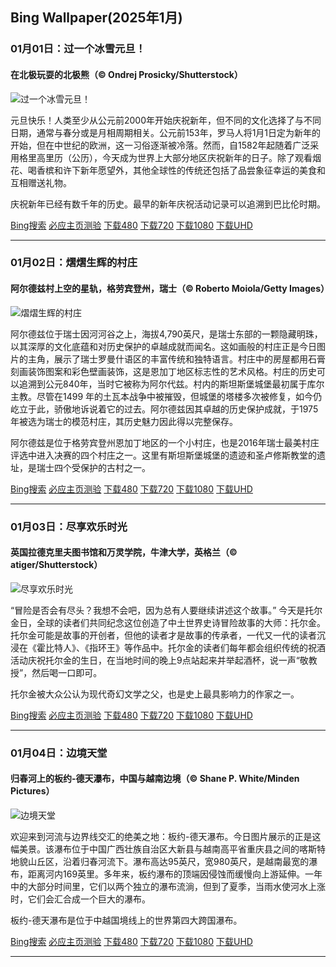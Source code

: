 ## Bing Wallpaper(2025年1月)
### 01月01日：过一个冰雪元旦！
#### 在北极玩耍的北极熊（© Ondrej Prosicky/Shutterstock）

![过一个冰雪元旦！](https://cn.bing.com/th?id=OHR.PolarBearSwim_ZH-CN1000349057_800x480.jpg&rf=LaDigue_800x480.jpg "过一个冰雪元旦！")

元旦快乐！人类至少从公元前2000年开始庆祝新年，但不同的文化选择了与不同日期，通常与春分或是月相周期相关。公元前153年，罗马人将1月1日定为新年的开始，但在中世纪的欧洲，这一习俗逐渐被冷落。然而，自1582年起随着广泛采用格里高里历（公历），今天成为世界上大部分地区庆祝新年的日子。除了观看烟花、喝香槟和许下新年愿望外，其他全球性的传统还包括了品尝象征幸运的美食和互相赠送礼物。

庆祝新年已经有数千年的历史。最早的新年庆祝活动记录可以追溯到巴比伦时期。

[Bing搜索](https://cn.bing.com/search?q=%e5%85%83%e6%97%a6&form=hpcapt&filters=HpDate:"20241231_1600" "Bing Wallpaper 2025 1月 1")
[必应主页测验](https://cn.bing.com/search?q=Bing+homepage+quiz&filters=WQOskey:"HPQuiz_20250101_PolarBearSwim"&FORM=HPQUIZ "必应主页测验 2025 1月 1")
[下载480](https://cn.bing.com/th?id=OHR.PolarBearSwim_ZH-CN1000349057_800x480.jpg&rf=LaDigue_800x480.jpg "在北极玩耍的北极熊")
[下载720](https://cn.bing.com/th?id=OHR.PolarBearSwim_ZH-CN1000349057_1280x720.jpg&rf=LaDigue_1280x720.jpg "在北极玩耍的北极熊")
[下载1080](https://cn.bing.com/th?id=OHR.PolarBearSwim_ZH-CN1000349057_1920x1080.jpg&rf=LaDigue_1920x1080.jpg "在北极玩耍的北极熊")
[下载UHD](https://cn.bing.com/th?id=OHR.PolarBearSwim_ZH-CN1000349057_UHD.jpg&rf=LaDigue_UHD.jpg "在北极玩耍的北极熊")

---
### 01月02日：熠熠生辉的村庄
#### 阿尔德兹村上空的星轨，格劳宾登州，瑞士（© Roberto Moiola/Getty Images）

![熠熠生辉的村庄](https://cn.bing.com/th?id=OHR.ArdezSwitzerland_ZH-CN5605305240_800x480.jpg&rf=LaDigue_800x480.jpg "熠熠生辉的村庄")

阿尔德兹位于瑞士因河河谷之上，海拔4,790英尺，是瑞士东部的一颗隐藏明珠，以其深厚的文化底蕴和对历史保护的卓越成就而闻名。这如画般的村庄正是今日图片的主角，展示了瑞士罗曼什语区的丰富传统和独特语言。村庄中的房屋都用石膏刻画装饰图案和彩色壁画装饰，这是恩加丁地区标志性的艺术风格。村庄的历史可以追溯到公元840年，当时它被称为阿尔代兹。村内的斯坦斯堡城堡最初属于库尔主教。尽管在1499 年的土瓦本战争中被摧毁，但城堡的塔楼多次被修复，如今仍屹立于此，骄傲地诉说着它的过去。阿尔德兹因其卓越的历史保护成就，于1975年被选为瑞士的模范村庄，其历史魅力因此得以完整保存。

阿尔德兹是位于格劳宾登州恩加丁地区的一个小村庄，也是2016年瑞士最美村庄评选中进入决赛的四个村庄之一。这里有斯坦斯堡城堡的遗迹和圣卢修斯教堂的遗址，是瑞士四个受保护的古村之一。

[Bing搜索](https://cn.bing.com/search?q=%e7%91%9e%e5%a3%ab%e9%98%bf%e5%b0%94%e5%be%b7%e5%85%b9&form=hpcapt&filters=HpDate:"20250101_1600" "Bing Wallpaper 2025 1月 2")
[必应主页测验](https://cn.bing.com/search?q=Bing+homepage+quiz&filters=WQOskey:"HPQuiz_20250102_ArdezSwitzerland"&FORM=HPQUIZ "必应主页测验 2025 1月 2")
[下载480](https://cn.bing.com/th?id=OHR.ArdezSwitzerland_ZH-CN5605305240_800x480.jpg&rf=LaDigue_800x480.jpg "阿尔德兹村上空的星轨，格劳宾登州，瑞士")
[下载720](https://cn.bing.com/th?id=OHR.ArdezSwitzerland_ZH-CN5605305240_1280x720.jpg&rf=LaDigue_1280x720.jpg "阿尔德兹村上空的星轨，格劳宾登州，瑞士")
[下载1080](https://cn.bing.com/th?id=OHR.ArdezSwitzerland_ZH-CN5605305240_1920x1080.jpg&rf=LaDigue_1920x1080.jpg "阿尔德兹村上空的星轨，格劳宾登州，瑞士")
[下载UHD](https://cn.bing.com/th?id=OHR.ArdezSwitzerland_ZH-CN5605305240_UHD.jpg&rf=LaDigue_UHD.jpg "阿尔德兹村上空的星轨，格劳宾登州，瑞士")

---
### 01月03日：尽享欢乐时光
#### 英国拉德克里夫图书馆和万灵学院，牛津大学，英格兰（© atiger/Shutterstock）

![尽享欢乐时光](https://cn.bing.com/th?id=OHR.TolkienOxford_ZH-CN6331694590_800x480.jpg&rf=LaDigue_800x480.jpg "尽享欢乐时光")

“冒险是否会有尽头？我想不会吧，因为总有人要继续讲述这个故事。” 今天是托尔金日，全球的读者们共同纪念这位创造了中土世界史诗冒险故事的大师：托尔金。托尔金可能是故事的开创者，但他的读者才是故事的传承者，一代又一代的读者沉浸在《霍比特人》、《指环王》等作品中。托尔金的读者们每年都会组织传统的祝酒活动庆祝托尔金的生日，在当地时间的晚上9点站起来并举起酒杯，说一声“敬教授”，然后喝一口即可。

托尔金被大众公认为现代奇幻文学之父，也是史上最具影响力的作家之一。

[Bing搜索](https://cn.bing.com/search?q=JRR+%e6%89%98%e5%b0%94%e9%87%91&form=hpcapt&filters=HpDate:"20250102_1600" "Bing Wallpaper 2025 1月 3")
[必应主页测验](https://cn.bing.com/search?q=Bing+homepage+quiz&filters=WQOskey:"HPQuiz_20250103_TolkienOxford"&FORM=HPQUIZ "必应主页测验 2025 1月 3")
[下载480](https://cn.bing.com/th?id=OHR.TolkienOxford_ZH-CN6331694590_800x480.jpg&rf=LaDigue_800x480.jpg "英国拉德克里夫图书馆和万灵学院，牛津大学，英格兰")
[下载720](https://cn.bing.com/th?id=OHR.TolkienOxford_ZH-CN6331694590_1280x720.jpg&rf=LaDigue_1280x720.jpg "英国拉德克里夫图书馆和万灵学院，牛津大学，英格兰")
[下载1080](https://cn.bing.com/th?id=OHR.TolkienOxford_ZH-CN6331694590_1920x1080.jpg&rf=LaDigue_1920x1080.jpg "英国拉德克里夫图书馆和万灵学院，牛津大学，英格兰")
[下载UHD](https://cn.bing.com/th?id=OHR.TolkienOxford_ZH-CN6331694590_UHD.jpg&rf=LaDigue_UHD.jpg "英国拉德克里夫图书馆和万灵学院，牛津大学，英格兰")

---
### 01月04日：边境天堂
#### 归春河上的板约-德天瀑布，中国与越南边境（© Shane P. White/Minden Pictures）

![边境天堂](https://cn.bing.com/th?id=OHR.VietnamFalls_ZH-CN9659529108_800x480.jpg&rf=LaDigue_800x480.jpg "边境天堂")

欢迎来到河流与边界线交汇的绝美之地：板约-德天瀑布。今日图片展示的正是这幅美景。该瀑布位于中国广西壮族自治区大新县与越南高平省重庆县之间的喀斯特地貌山丘区，沿着归春河流下。瀑布高达95英尺，宽980英尺，是越南最宽的瀑布，距离河内169英里。多年来，板约瀑布的顶端因侵蚀而缓慢向上游延伸。一年中的大部分时间里，它们以两个独立的瀑布流淌，但到了夏季，当雨水使河水上涨时，它们会汇合成一个巨大的瀑布。

板约-德天瀑布是位于中越国境线上的世界第四大跨国瀑布。

[Bing搜索](https://cn.bing.com/search?q=%e6%9d%bf%e7%ba%a6-%e5%be%b7%e5%a4%a9%e7%80%91%e5%b8%83&form=hpcapt&filters=HpDate:"20250103_1600" "Bing Wallpaper 2025 1月 4")
[必应主页测验](https://cn.bing.com/search?q=Bing+homepage+quiz&filters=WQOskey:"HPQuiz_20250104_VietnamFalls"&FORM=HPQUIZ "必应主页测验 2025 1月 4")
[下载480](https://cn.bing.com/th?id=OHR.VietnamFalls_ZH-CN9659529108_800x480.jpg&rf=LaDigue_800x480.jpg "归春河上的板约-德天瀑布，中国与越南边境")
[下载720](https://cn.bing.com/th?id=OHR.VietnamFalls_ZH-CN9659529108_1280x720.jpg&rf=LaDigue_1280x720.jpg "归春河上的板约-德天瀑布，中国与越南边境")
[下载1080](https://cn.bing.com/th?id=OHR.VietnamFalls_ZH-CN9659529108_1920x1080.jpg&rf=LaDigue_1920x1080.jpg "归春河上的板约-德天瀑布，中国与越南边境")
[下载UHD](https://cn.bing.com/th?id=OHR.VietnamFalls_ZH-CN9659529108_UHD.jpg&rf=LaDigue_UHD.jpg "归春河上的板约-德天瀑布，中国与越南边境")

---